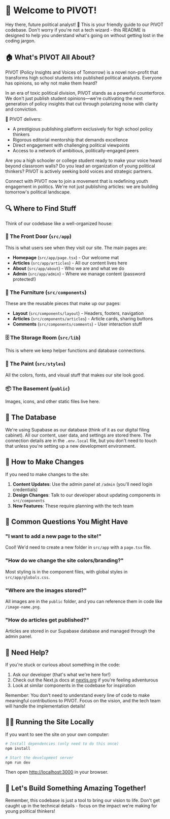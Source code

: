 # 🚀 Welcome to PIVOT!

Hey there, future political analyst! 👋 This is your friendly guide to our PIVOT codebase. Don't worry if you're not a tech wizard - this README is designed to help you understand what's going on without getting lost in the coding jargon.

## 🏠 What's PIVOT All About?

PIVOT (Policy Insights and Voices of Tomorrow) is a novel non-profit that transforms high school students into published political analysts. Everyone has opinions, so why not make them heard?

In an era of toxic political division, PIVOT stands as a powerful counterforce. We don't just publish student opinions—we're cultivating the next generation of policy insights that cut through polarizing noise with clarity and conviction.

🔹 PIVOT delivers:
- A prestigious publishing platform exclusively for high school policy thinkers
- Rigorous editorial mentorship that demands excellence
- Direct engagement with challenging political viewpoints
- Access to a network of ambitious, politically-engaged peers

Are you a high schooler or college student ready to make your voice heard beyond classroom walls? Do you lead an organization of young political thinkers? PIVOT is actively seeking bold voices and strategic partners.

Connect with PIVOT now to join a movement that is redefining youth engagement in politics. We're not just publishing articles: we are building tomorrow's political landscape.

## 🔍 Where to Find Stuff

Think of our codebase like a well-organized house:

### 📱 The Front Door (`src/app`)
This is what users see when they visit our site. The main pages are:
- **Homepage** (`src/app/page.tsx`) - Our welcome mat
- **Articles** (`src/app/articles`) - All our content lives here
- **About** (`src/app/about`) - Who we are and what we do
- **Admin** (`src/app/admin`) - Where we manage content (password protected!)

### 🧩 The Furniture (`src/components`)
These are the reusable pieces that make up our pages:
- **Layout** (`src/components/layout`) - Headers, footers, navigation
- **Articles** (`src/components/articles`) - Article cards, sharing buttons
- **Comments** (`src/components/comments`) - User interaction stuff

### 🗄️ The Storage Room (`src/lib`)
This is where we keep helper functions and database connections.

### 🎨 The Paint (`src/styles`)
All the colors, fonts, and visual stuff that makes our site look good.

### 📦 The Basement (`public`)
Images, icons, and other static files live here.

## 🔌 The Database

We're using Supabase as our database (think of it as our digital filing cabinet). All our content, user data, and settings are stored there. The connection details are in the `.env.local` file, but you don't need to touch that unless you're setting up a new development environment.

## 🚀 How to Make Changes

If you need to make changes to the site:

1. **Content Updates**: Use the admin panel at `/admin` (you'll need login credentials)
2. **Design Changes**: Talk to our developer about updating components in `src/components`
3. **New Features**: These require planning with the tech team

## 🧠 Common Questions You Might Have

### "I want to add a new page to the site!"
Cool! We'd need to create a new folder in `src/app` with a `page.tsx` file.

### "How do we change the site colors/branding?"
Most styling is in the component files, with global styles in `src/app/globals.css`.

### "Where are the images stored?"
All images are in the `public` folder, and you can reference them in code like `/image-name.png`.

### "How do articles get published?"
Articles are stored in our Supabase database and managed through the admin panel.

## 🤝 Need Help?

If you're stuck or curious about something in the code:
1. Ask our developer (that's what we're here for!)
2. Check out the Next.js docs at [nextjs.org](https://nextjs.org) if you're feeling adventurous
3. Look at similar components in the codebase for inspiration

Remember: You don't need to understand every line of code to make meaningful contributions to PIVOT. Focus on the vision, and the tech team will handle the implementation details!

## 🏃‍♂️ Running the Site Locally

If you want to see the site on your own computer:

```bash
# Install dependencies (only need to do this once)
npm install

# Start the development server
npm run dev
```

Then open [http://localhost:3000](http://localhost:3000) in your browser.

## 🚀 Let's Build Something Amazing Together!

Remember, this codebase is just a tool to bring our vision to life. Don't get caught up in the technical details - focus on the impact we're making for young political thinkers!
